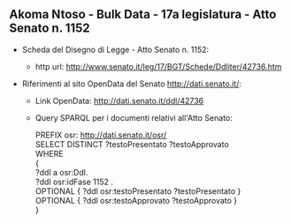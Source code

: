 ## Akoma Ntoso - Bulk Data - 17a legislatura - Atto Senato n. 1152 ##

* Scheda del Disegno di Legge - Atto Senato n. 1152:
	* http url: http://www.senato.it/leg/17/BGT/Schede/Ddliter/42736.htm

* Riferimenti al sito OpenData del Senato http://dati.senato.it/:
	* Link OpenData: http://dati.senato.it/ddl/42736
	* Query SPARQL per i documenti relativi all'Atto Senato:

        PREFIX osr: <http://dati.senato.it/osr/>  
		SELECT DISTINCT ?testoPresentato ?testoApprovato  
		WHERE  
		{  
		    ?ddl a osr:Ddl.  
		    ?ddl osr:idFase 1152 .  
		    OPTIONAL { ?ddl osr:testoPresentato ?testoPresentato }  
		    OPTIONAL { ?ddl osr:testoApprovato ?testoApprovato }  
		}
		